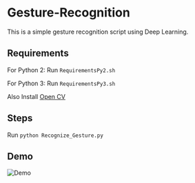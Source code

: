 # Gesture-Recognition
This is a simple gesture recognition script using Deep Learning.

## Requirements

For Python 2: Run ` RequirementsPy2.sh `

For Python 3: Run ` RequirementsPy3.sh `

Also Install [Open CV](https://docs.opencv.org/trunk/da/df6/tutorial_py_table_of_contents_setup.html)

## Steps

Run
` python Recognize_Gesture.py `

## Demo

![ Demo ]( ./Demo.gif )
